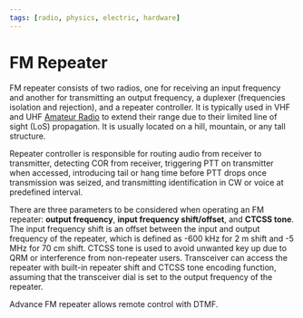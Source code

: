 ```yaml
---
tags: [radio, physics, electric, hardware]
---
```


# FM Repeater

FM repeater consists of two radios, one for receiving an input frequency and
another for transmitting an output frequency, a duplexer (frequencies isolation
and rejection), and a repeater controller. It is typically used in VHF and UHF
[Amateur Radio](202408231247.md) to extend their range due to their limited line
of sight (LoS) propagation. It is usually located on a hill, mountain, or any
tall structure.

Repeater controller is responsible for routing audio from receiver to
transmitter, detecting COR from receiver, triggering PTT on transmitter when
accessed, introducing tail or hang time before PTT drops once transmission was
seized, and transmitting identification in CW or voice at predefined interval.

There are three parameters to be considered when operating an FM repeater:
**output frequency**, **input frequency shift/offset**, and **CTCSS tone**. The
input frequency shift is an offset between the input and output frequency of the
repeater, which is defined as -600 kHz for 2 m shift and -5 MHz for 70 cm shift.
CTCSS tone is used to avoid unwanted key up due to QRM or interference from
non-repeater users. Transceiver can access the repeater with built-in repeater
shift and CTCSS tone encoding function, assuming that the transceiver dial is
set to the output frequency of the repeater.

Advance FM repeater allows remote control with DTMF.
